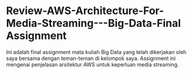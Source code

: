 # Review-AWS-Architecture-For-Media-Streaming---Big-Data-Final Assignment
Ini adalah final assignment mata kuliah Big Data yang telah dikerjakan oleh saya bersama dengan teman-teman di kelompok saya. Assignment ini mengenai penjelasan arsitektur AWS untuk keperluan media streaming.
